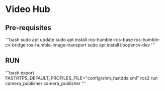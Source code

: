 # Video Hub

## Pre-requisites
'''bash
sudo apt update
sudo apt install ros-humble-ros-base ros-humble-cv-bridge ros-humble-image-transport
sudo apt install libopencv-dev
'''

## RUN
'''bash
export FASTRTPS_DEFAULT_PROFILES_FILE="config/shm_fastdds.xml"
ros2 run camera_publisher camera_publisher
'''
